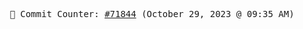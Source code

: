 <p align="center">
    <samp>
        📮 Commit Counter: <a href="https://github.com/Javascript-void0/Javascript-void0/commits/main">#71844</a> (October 29, 2023 @ 09:35 AM)
    </samp>
</p>